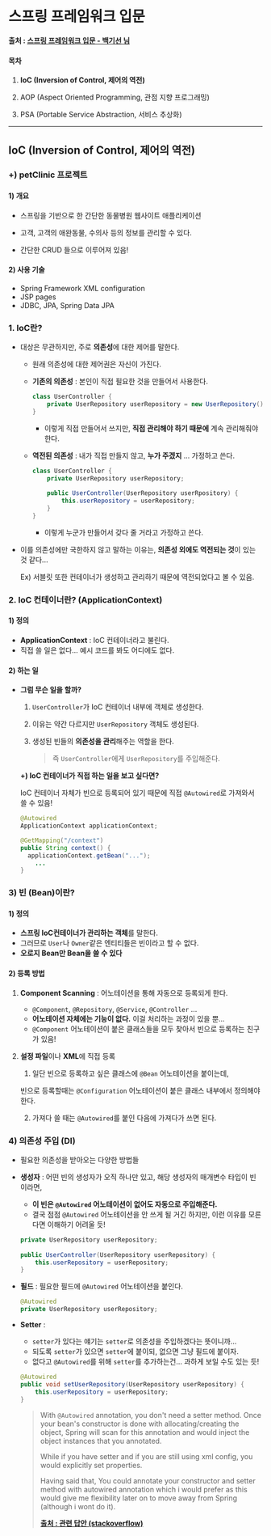 # 스프링 프레임워크 입문

**출처 : [스프링 프레임워크 입문 - 백기선 님](https://www.inflearn.com/course/spring/)**

#### 목차

1. **IoC (Inversion of Control, 제어의 역전)**

2. AOP (Aspect Oriented Programming, 관점 지향 프로그래밍)

3. PSA (Portable Service Abstraction, 서비스 추상화)

   

___

## IoC (Inversion of Control, 제어의 역전)

### +) petClinic 프로젝트

#### 1) 개요

- 스프링을 기반으로 한 간단한 동물병원 웹사이트 애플리케이션

- 고객, 고객의 애완동물, 수의사 등의 정보를 관리할 수 있다.

- 간단한 CRUD 들으로 이루어져 있음!

  

#### 2) 사용 기술

- Spring Framework XML configuration
- JSP pages
- JDBC, JPA, Spring Data JPA



### 1. IoC란?

- 대상은 무관하지만, 주로 **의존성**에 대한 제어를 말한다.

  - 원래 의존성에 대한 제어권은 자신이 가진다. 

  - **기존의 의존성** : 본인이 직접 필요한 것을 만들어서 사용한다.

    ```java
    class UserController {
        private UserRepository userRepository = new UserRepository();
    }
    ```

    - 이렇게 직접 만들어서 쓰지만, **직접 관리해야 하기 때문에** 계속 관리해줘야 한다.

  - **역전된 의존성** : 내가 직접 만들지 않고, **누가 주겠지** ... 가정하고 쓴다.

    ```java
    class UserController {
        private UserRepository userRepository;
        
        public UserController(UserRepository userRpository) {
            this.userRepository = userRepository;
        }
    }
    ```

    - 이렇게 누군가 만들어서 갖다 줄 거라고 가정하고 쓴다.

- 이를 의존성에만 국한하지 않고 말하는 이유는, **의존성 외에도 역전되는 것**이 있는 것 같다...

  Ex) 서블릿 또한 컨테이너가 생성하고 관리하기 때문에 역전되었다고 볼 수 있음.



### 2. IoC 컨테이너란? (ApplicationContext)

#### 1) 정의

- **ApplicationContext** : IoC 컨테이너라고 불린다. 
- 직접 쓸 일은 없다... 예시 코드를 봐도 어디에도 없다.



#### 2) 하는 일

- **그럼 무슨 일을 할까?**

  1. `UserController`가 IoC 컨테이너 내부에 객체로 생성한다.

  2. 이유는 약간 다르지만 `UserRepository` 객체도 생성된다.

  3. 생성된 빈들의 **의존성을 관리**해주는 역할을 한다.

     > 즉 `UserController`에게 `UserRepository`를 주입해준다.

  **+) IoC 컨테이너가 직접 하는 일을 보고 싶다면?**

  IoC 컨테이너 자체가 빈으로 등록되어 있기 때문에 직접 `@Autowired`로 가져와서 쓸 수 있음!

  ```java
  @Autowired
  ApplicationContext applicationContext;
  
  @GetMapping("/context")
  public String context() {
  	applicationContext.getBean("...");    
      ...
  }
  ```

  

### 3) 빈 (Bean)이란?

#### 1) 정의

- **스프링 IoC컨테이너가 관리하는 객체**를 말한다.
- 그러므로 `User`나 `Owner`같은 엔티티들은 빈이라고 할 수 없다.
- **오로지 Bean만 Bean을 쓸 수 있다**



#### 2) 등록 방법

1. **Component Scanning** : 어노테이션을 통해 자동으로 등록되게 한다.

   - `@Component`, `@Repository`, `@Service`, `@Controller` ...
   - **어노테이션 자체에는 기능이 없다.** 이걸 처리하는 과정이 있을 뿐...
   - `@Component` 어노테이션이 붙은 클래스들을 모두 찾아서 빈으로 등록하는 친구가 있음!

2. **설정 파일**이나 **XML**에 직접 등록

   1.  일단 빈으로 등록하고 싶은 클래스에 `@Bean` 어노테이션을 붙이는데, 

      빈으로 등록할때는 `@Configuration` 어노테이션이 붙은 클래스 내부에서 정의해야 한다.

   2. 가져다 쓸 때는 `@Autowired`를 붙인 다음에 가져다가 쓰면 된다.



### 4) 의존성 주입 (DI)

- 필요한 의존성을 받아오는 다양한 방법들

- **생성자** : 어떤 빈의 생성자가 오직 하나만 있고, 해당 생성자의 매개변수 타입이 빈이라면, 

  - **이 빈은 `@Autowired` 어노테이션이 없어도 자동으로 주입해준다.**
  - 결국 점점 `@Autowired` 어노테이션을 안 쓰게 될 거긴 하지만, 이런 이유를 모른다면 이해하기 어려울 듯!

  ```java
  private UserRepository userRepository;
      
  public UserController(UserRepository userRepository) {
      this.userRepository = userRepository;
  }
  ```

- **필드** : 필요한 필드에 `@Autowired` 어노테이션을 붙인다.

  ```java
  @Autowired
  private UserRepository userRepository;
  ```

- **Setter** : 

  - `setter`가 있다는 얘기는 `setter`로 의존성을 주입하겠다는 뜻이니까...
  - 되도록 `setter`가 있으면 `setter`에 붙이되, 없으면 그냥 필드에 붙이자.
  - 없다고 `@Autowired`를 위해 `setter`를 추가하는건... 과하게 보일 수도 있는 듯!

  ```java
  @Autowired
  public void setUserRepository(UserRepository userRepository) {
      this.userRepository = userRepository;
  }
  ```

  > With `@Autowired` annotation, you don't need a setter method. Once your bean's constructor is done with allocating/creating the object, Spring will scan for this annotation and would inject the object instances that you annotated.
  >
  > While if you have setter and if you are still using xml config, you would explicitly set properties.
  >
  > Having said that, You could annotate your constructor and setter method with autowired annotation which i would prefer as this would give me flexibility later on to move away from Spring (although i wont do it).
  >
  > **[출처 : 관련 답안 (stackoverflow)](https://stackoverflow.com/questions/33562731/spring-autowire-property-vs-setter)**




